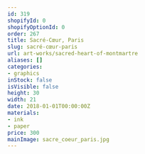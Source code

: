 ```yaml
---
id: 319
shopifyId: 0
shopifyOptionId: 0
order: 267
title: Sacré-Cœur, Paris
slug: sacré-cœur-paris
url: art-works/sacred-heart-of-montmartre
aliases: []
categories:
- graphics
inStock: false
isVisible: false
height: 30
width: 21
date: 2018-01-01T00:00:00Z
materials:
- ink
- paper
price: 300
mainImage: sacre_coeur_paris.jpg
---
```

